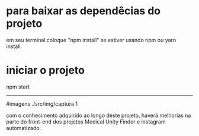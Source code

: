 # para baixar as dependêcias do projeto

em seu terminal coloque "npm install" se estiver usando npm ou yarn install.

# iniciar o projeto

npm start

---

#imagens
./src/img/captura 1

com o conhecimento adquirido ao longo deste projeto, haverá melhorias na parte do front-end dos projetos Medical Unity Finder e instagram automatizado.
